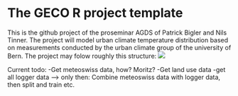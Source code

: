 # The GECO R project template

This is the github project of the proseminar AGDS of Patrick Bigler and Nils Tinner. 
The project will model urban climate temperature distribution based on measurements conducted by the urban climate group of the university of Bern. 
The project may folow roughly this structure:
![](https://github.com/sundin01/AGDS_Bigler_Tinner/blob/main/fig/First_Draft.png)

Current todo:
-Get meteoswiss data, how? Moritz?
-Get land use data
-get all logger data
--> only then: Combine meteoswiss data with logger data, then split and train etc.

